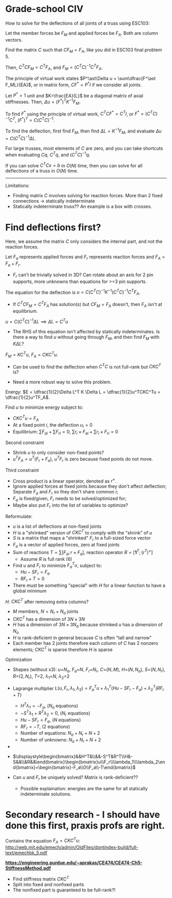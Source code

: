# Grade-school CIV

How to solve for the deflections of all joints of a truss using ESC103:

Let the member forces be $F_M$ and applied forces be $F_A$. Both are column vectors.

Find the matrix $C$ such that $CF_M=F_A$, like you did in ESC103 final problem 5.

Then, $C^TCF_M=C^TF_A$, and $F_M=(C^TC)^{-1}C^TF_A$.

The principle of virtual work states $P^\ast\Delta u = \sum\dfrac{F^\ast F_ML}{EA}$, or in matrix form, $CF^\ast=P^\ast I$ if we consider all joints.

Let $P^\ast=1$ unit and $K=\frac{EA}{L}$ be a diagonal matrix of axial stiffnesses. Then, $\Delta u = (F^\ast)^TK^{-1}F_M$.

To find $F^\ast$ using the principle of virtual work, $C^TCF^\ast=C^TI$, or $F^\ast=(C^TC)^{-1}C^T$, $(F^\ast)^T=C(C^TC)^{-1}$.

To find the deflection, first find $F_M$, then find $\Delta L=K^{-1}F_M$, and evaluate $\Delta u=C(C^TC)^{-1}\Delta L$.

For large trusses, most elements of $C$ are zero, and you can take shortcuts when evaluating $Cq$, $C^Tq$, and $(C^TC)^{-1}q$.

If you can solve $C^TCx=b$ in $O(N)$ time, then you can solve for all deflections of a truss in $O(N)$ time.

----

Limitations:

 - Finding matrix $C$ involves solving for reaction forces. More than 2 fixed connections -> statically indeterminate
 - Statically indeterminate truss?? An example is a box with crosses.


# Find deflections first?

Here, we assume the matrix $C$ only considers the internal part, and not the reaction forces.

Let $F_a$ represents applied forces and $F_r$ represents reaction forces and $F_A=F_a+F_r$.

 - $F_r$ can't be trivially solved in 3D? Can rotate about an axis for 2 pin supports, more unknowns than equations for >=3 pin supports.

The equation for the deflection is $u=C(C^TC)^{-1}K^{-1}(C^TC)^{-1}C^TF_A$.

 - If $C^TCF_M=C^TF_A$ has solution(s) but $CF_M=F_A$ doesn't, then $F_A$ isn't at equilibrium.

$u=C(C^TC)^{-1}\Delta L \implies \Delta L=C^Tu$

 - The RHS of this equation isn't affected by statically indeterminates. Is there a way to find $u$ without going through $F_M$, and then find $F_M$ with $K\Delta L$?

$F_M = K C^T u$, $F_A = C K C^T u$.

 - Can be used to find the deflection when $C^TC$ is not full-rank but $CKC^T$ is?

 - Need a more robust way to solve this problem.

Energy: $E = \dfrac{1}{2}\Delta L^T K \Delta L = \dfrac{1}{2}u^TCKC^Tu = \dfrac{1}{2}u^TF_A$.

Find $u$ to minimize energy subject to:
 - $CKC^Tu = F_A$
 - At a fixed point $i$, the deflection $u_i=0$
 - Equilibrium: $\sum F_{ai} + \sum F_{ri} = 0$, $\sum r_i \times F_{ai} + \sum r_i \times F_{ri} = 0$

Second constraint
 - Shrink $u$ to only consider non-fixed points?
 - $u^TF_A=u^T(F_r+F_a)$, $u^TF_r$ is zero because fixed points do not move.

Third constraint
 - Cross product is a linear operator, denoted as $r^\times$.
 - Ignore applied forces at fixed joints because they don't affect deflection; Separate $F_a$ and $F_r$ so they don't share common $i$;
 - $F_a$ is fixed/given, $F_r$ needs to be solved/optimized for;
 - Maybe also put $F_r$ into the list of variables to optimize?

Reformulate:
 - $u$ is a list of deflections at non-fixed joints
 - $H$ is a "shrinked" version of $CKC^T$ to comply with the "shrink" of $u$
 - $S$ is a matrix that maps a "shrinked" $F_r$ to a full-sized force vector
 - $F_a$ is a vector of applied forces, zero at fixed joints
 - Sum of reactions $T=\sum[F_a;r\times F_a]$, reaction operator $R=[\mathbf{1}^T; (r^T)^\times]$
   - Assume $R$ is full rank (6)
 - Find $u$ and $F_r$ to minimize $F_a^Tu$, subject to:
   - $Hu-SF_r=F_a$
   - $RF_r+T=0$
 - There must be something "special" with $H$ for a linear function to have a global minimum

$H$: $CKC^T$ after removing extra columns?
 - $M$ members, $N=N_r+N_a$ joints
 - $CKC^T$ has a dimension of $3N\times3N$
 - $H$ has a dimension of $3N\times3N_a$ because shrinked $u$ has a dimension of $N_a$
 - $H$ is rank-deficient in general because $C$ is often "tall and narrow"
 - Each member has 2 joints therefore each column of $C$ has 2 nonzero elements; $CKC^T$ is sparse therefore $H$ is sparse

Optimization

 - Shapes (without x3): $u$=$N_a$, $F_a$=$N$, $F_r$=$N_r$, $C$=$(N,M)$, $H$=$(N,N_a)$, $S$=$(N,N_r)$, $R$=$(2,N_r)$, $T$=$2$, $\lambda_1$=$N$, $\lambda_2$=$2$

 - Lagrange multiplier $L(u,F_r,\lambda_1,\lambda_2)=F_a^Tu+\lambda_1^T(Hu-SF_r-F_a)+\lambda_2^T(RF_r+T)$
   - $H^T\lambda_1=-F_a$, ($N_a$ equations)
   - $-S^T\lambda_1+R^T\lambda_2=0$, ($N_r$ equations)
   - $Hu-SF_r=F_a$, ($N$ equations)
   - $RF_r=-T$, (2 equations)
   - Number of equations: $N_a+N_r+N+2$
   - Number of unknowns: $N_a+N_r+N+2$
 -
 - $\displaystyle\begin{bmatrix}&&H^T&\\&&-S^T&R^T\\H&-S&&\\&R&&\end{bmatrix}\begin{bmatrix}u\\F_r\\\lambda_1\\\lambda_2\end{bmatrix}=\begin{bmatrix}-F_a\\0\\F_a\\-T\end{bmatrix}$
 - Can $u$ and $F_r$ be uniquely solved? Matrix is rank-deficient??
   - Possible explaination: energies are the same for all statically indeterminate solutions.


# Secondary research - I should have done this first, praxis profs are right.

Contains the equation $F_A=CKC^Tu$: http://web.mit.edu/emech/admin/OldFiles/dontindex-build/full-text/emechbk_5.pdf

**https://engineering.purdue.edu/~aprakas/CE474/CE474-Ch5-StiffnessMethod.pdf**

 - Find stiffness matrix $CKC^T$
 - Split into fixed and nonfixed parts
 - The nonfixed part is guaranteed to be full-rank?!


